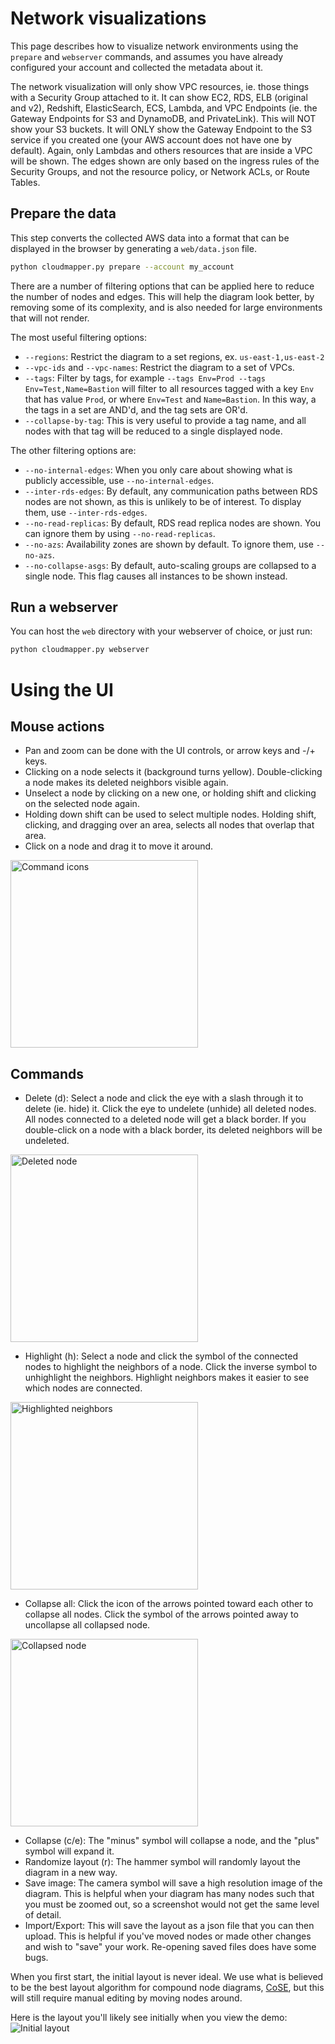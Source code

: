 # Network visualizations

This page describes how to visualize network environments using the `prepare` and `webserver` commands, and assumes you have already configured your account and collected the metadata about it.

The network visualization will only show VPC resources, ie. those things with a Security Group attached to it.  It can show EC2, RDS, ELB (original and v2), Redshift, ElasticSearch, ECS, Lambda, and VPC Endpoints (ie. the Gateway Endpoints for S3 and DynamoDB, and PrivateLink).  This will NOT show your S3 buckets. It will ONLY show the Gateway Endpoint to the S3 service if you created one (your AWS account does not have one by default).  Again, only Lambdas and others resources that are inside a VPC will be shown.  The edges shown are only based on the ingress rules of the Security Groups, and not the resource policy, or Network ACLs, or Route Tables.

## Prepare the data

This step converts the collected AWS data into a format that can be displayed in the browser by generating a `web/data.json` file.
```sh
python cloudmapper.py prepare --account my_account
```

There are a number of filtering options that can be applied here to reduce the number of nodes and edges.  This will help the diagram look better, by removing some of its complexity, and is also needed for large environments that will not render.

The most useful filtering options:
* `--regions`: Restrict the diagram to a set regions, ex. `us-east-1,us-east-2`
* `--vpc-ids` and `--vpc-names`: Restrict the diagram to a set of VPCs.
* `--tags`: Filter by tags, for example `--tags Env=Prod --tags Env=Test,Name=Bastion` will filter to all resources tagged with a key `Env` that has value `Prod`, or where `Env=Test` and `Name=Bastion`. In this way, a the tags in a set are AND'd, and the tag sets are OR'd.
* `--collapse-by-tag`: This is very useful to provide a tag name, and all nodes with that tag will be reduced to a single displayed node.

The other filtering options are:
* `--no-internal-edges`: When you only care about showing what is publicly accessible, use `--no-internal-edges`.
* `--inter-rds-edges`: By default, any communication paths between RDS nodes are not shown, as this is unlikely to be of interest. To display them, use `--inter-rds-edges`.
* `--no-read-replicas`: By default, RDS read replica nodes are shown. You can ignore them by using `--no-read-replicas`.
* `--no-azs`: Availability zones are shown by default.  To ignore them, use `--no-azs`.
* `--no-collapse-asgs`: By default, auto-scaling groups are collapsed to a single node.  This flag causes all instances to be shown instead.


## Run a webserver

You can host the `web` directory with your webserver of choice, or just run:

```sh
python cloudmapper.py webserver
```



Using the UI
============

Mouse actions
-------------
- Pan and zoom can be done with the UI controls, or arrow keys and -/+ keys.
- Clicking on a node selects it (background turns yellow).  Double-clicking a node makes its deleted neighbors visible again.
- Unselect a node by clicking on a new one, or holding shift and clicking on the selected node again.
- Holding down shift can be used to select multiple nodes. Holding shift, clicking, and dragging over an area, selects all nodes that overlap that area.
- Click on a node and drag it to move it around.

<img src="https://raw.githubusercontent.com/duo-labs/cloudmapper/main/docs/images/command_icons.png" width=300 alt="Command icons">

Commands
--------
- Delete (d): Select a node and click the eye with a slash through it to delete (ie. hide) it. Click the eye to undelete (unhide) all deleted nodes.   All nodes connected to a deleted node will get a black border. If you double-click on a node with a black border, its deleted neighbors will be undeleted.

<img src="https://raw.githubusercontent.com/duo-labs/cloudmapper/main/docs/images/deleted_node.png" width=300 alt="Deleted node">

- Highlight (h): Select a node and click the symbol of the connected nodes to highlight the neighbors of a node. Click the inverse symbol to unhighlight the neighbors.  Highlight neighbors makes it easier to see which nodes are connected.

<img src="https://raw.githubusercontent.com/duo-labs/cloudmapper/main/docs/images/highlight_neighbors.png" width=300 alt="Highlighted neighbors">

- Collapse all: Click the icon of the arrows pointed toward each other to collapse all nodes.  Click the symbol of the arrows pointed away to uncollapse all collapsed node.

<img src="https://raw.githubusercontent.com/duo-labs/cloudmapper/main/docs/images/collapsed_node.png" width=300 alt="Collapsed node">

- Collapse (c/e): The "minus" symbol will collapse a node, and the "plus" symbol will expand it.
- Randomize layout (r): The hammer symbol will randomly layout the diagram in a new way.
- Save image: The camera symbol will save a high resolution image of the diagram. This is helpful when your diagram has many nodes such that you must be zoomed out, so a screenshot would not get the same level of detail.
- Import/Export: This will save the layout as a json file that you can then upload. This is helpful if you've moved nodes or made other changes and wish to "save" your work. Re-opening saved files does have some bugs.


When you first start, the initial layout is never ideal.  We use what is believed to be the best layout algorithm for compound node diagrams, [CoSE](https://github.com/cytoscape/cytoscape.js-cose-bilkent), but this will still require manual editing by moving nodes around.

Here is the layout you'll likely see initially when you view the demo:
![Initial layout](/docs/images/initial_layout.png "Initial layout")
